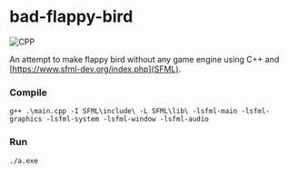 # bad-flappy-bird
![CPP](https://ziadoua.github.io/m3-Markdown-Badges/badges/C++/c++1.svg)

An attempt to make flappy bird without any game engine using C++ and [https://www.sfml-dev.org/index.php](SFML).

### Compile
`
g++ .\main.cpp -I SFML\include\ -L SFML\lib\ -lsfml-main -lsfml-graphics -lsfml-system -lsfml-window -lsfml-audio
`

### Run
`
./a.exe
`
